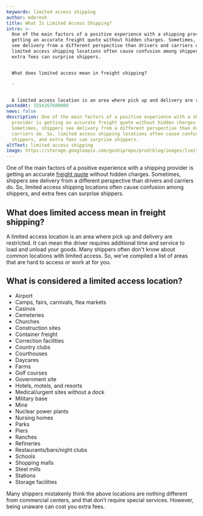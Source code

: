 ```yaml
---
keywords: limited access shipping
author: mderesh
title: What Is Limited Access Shipping?
intro: >-
  One of the main factors of a positive experience with a shipping provider is
  getting an accurate freight quote without hidden charges. Sometimes, shippers
  see delivery from a different perspective than drivers and carriers do. So,
  limited access shipping locations often cause confusion among shippers, and
  extra fees can surprise shippers. 


  What does limited access mean in freight shipping?

  -


  A limited access location is an area where pick up and delivery are restricted. It can mean the driver requires add
postedAt: 1554267609000
news: false
description: One of the main factors of a positive experience with a shipping
  provider is getting an accurate freight quote without hidden charges.
  Sometimes, shippers see delivery from a different perspective than drivers and
  carriers do. So, limited access shipping locations often cause confusion among
  shippers, and extra fees can surprise shippers.
altText: limited access shipping
image: https://storage.googleapis.com/goshiprepo/prod/blog/images/limited-access-shipping-location.jpg
---
```

One of the main factors of a positive experience with a shipping provider is getting an accurate [freight quote](https://app.goship.com/#/wizard) without hidden charges. Sometimes, shippers see delivery from a different perspective than drivers and carriers do. So, limited access shipping locations often cause confusion among shippers, and extra fees can surprise shippers.

## **What does limited access mean in freight shipping?**

A limited access location is an area where pick up and delivery are restricted. It can mean the driver requires additional time and service to load and unload your goods. Many shippers often don't know about common locations with limited access. So, we’ve compiled a list of areas that are hard to access or work at for you.

## **What is considered a limited access location?**

* Airport
* Camps, fairs, carnivals, flea markets
* Casinos
* Cemeteries
* Churches
* Construction sites
* Container freight
* Correction facilities
* Country clubs
* Courthouses
* Daycares
* Farms
* Golf courses
* Government site
* Hotels, motels, and resorts
* Medical/urgent sites without a dock
* Military base
* Mine
* Nuclear power plants
* Nursing homes
* Parks
* Piers
* Ranches
* Refineries
* Restaurants/bars/night clubs
* Schools
* Shopping malls
* Steel mills
* Stations
* Storage facilities

Many shippers mistakenly think the above locations are nothing different from commercial centers, and that don’t require special services. However, being unaware can cost you extra fees.
